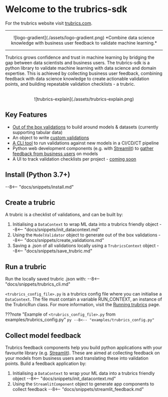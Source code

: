# Welcome to the trubrics-sdk
For the trubrics website visit [trubrics.com](https://www.trubrics.com/home).

-------
<center>
![logo-gradient](./assets/logo-gradient.png)
*Combine data science knowledge with business user feedback to validate machine learning.*
</center>

-------

Trubrics grows confidence and trust in machine learning by bridging the gap between data scientists and business users. The trubrics-sdk is a python library to validate machine learning with data science and domain expertise. This is achieved by collecting business user feedback, combining feedback with data science knowledge to create actionable validation points, and building repeatable validation checklists - a trubric.
<br>
<br>
<center>
![trubrics-explain](./assets/trubrics-explain.png)
</center>

## Key Features
- [Out of the box validations](validations.md) to build around models & datasets (currently supporting tabular data)
- An object to write [custom validations](custom_validations.md)
- [A CLI tool](run_trubrics.md) to run validations against new models in a CI/CD/CT pipeline
- Python web development components (e.g. with [Streamlit](https://streamlit.io/)) to [gather feedback from business users](feedback.md) on models
- A UI to track validation checklists per project - [coming soon](log_trubrics.md)

## Install (Python 3.7+)
--8<-- "docs/snippets/install.md"

## Create a trubric
A trubric is a checklist of validations, and can be built by:

1. Initialising a `DataContext` to wrap ML data into a trubrics friendly object
--8<-- "docs/snippets/init_datacontext.md"
1. Using the `ModelValidator` object to generate out of the box validations
--8<-- "docs/snippets/create_validations.md"
3. Saving a .json of all validations locally using a `TrubricsContext` object
--8<-- "docs/snippets/save_trubric.md"

## Run a trubric
Run the locally saved trubric .json with:
--8<-- "docs/snippets/trubrics_cli.md"

`<trubrics_config_file>.py` is a trubrics config file where you can initialise a `DataContext`.
The file must contain a variable RUN_CONTEXT, an instance of the TrubricRun class. For more information, visit the
[Running trubrics](run_trubrics.md) page.

???note "Example of `<trubrics_config_file>.py` from examples/trubrics_config.py"
    ```py
    --8<-- "examples/trubrics_config.py"
    ```


## Collect model feedback
Trubrics feedback components help you build python applications with your favourite library (e.g. [Streamlit](https://streamlit.io/)).
These are aimed at collecting feedback on your models from business users and translating these into validation points.
Build a feedback application by:

1. Initialising a `DataContext` to wrap your ML data into a trubrics friendly object
--8<-- "docs/snippets/init_datacontext.md"
2. Using the `StreamlitComponent` object to generate app components to collect feedback
--8<-- "docs/snippets/streamlit_feedback.md"
